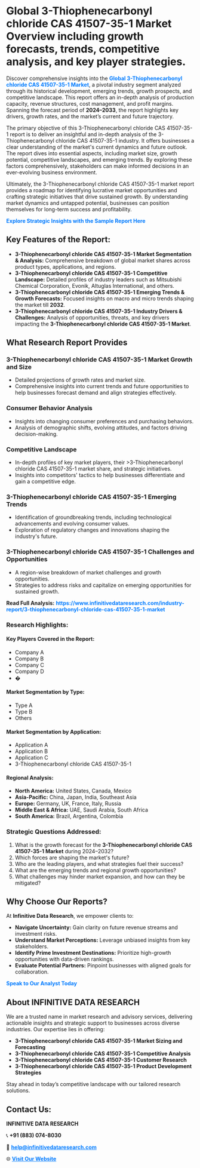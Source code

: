 <h1>Global 3-Thiophenecarbonyl chloride CAS 41507-35-1 Market Overview including growth forecasts, trends, competitive analysis, and key player strategies.</h1>
<p>
Discover comprehensive insights into the 
<a href="https://www.infinitivedataresearch.com/industry-report/3-thiophenecarbonyl-chloride-cas-41507-35-1-market" rel="dofollow" style="color: #007BFF; text-decoration: none;"><strong>Global 3-Thiophenecarbonyl chloride CAS 41507-35-1 Market</strong></a>, a pivotal industry segment analyzed through its historical development, emerging trends, growth prospects, and competitive landscape. This report offers an in-depth analysis of production capacity, revenue structures, cost management, and profit margins. Spanning the forecast period of <strong>2024–2033</strong>, the report highlights key drivers, growth rates, and the market’s current and future trajectory.
</p>
<p>
The primary objective of this 3-Thiophenecarbonyl chloride CAS 41507-35-1 report is to deliver an insightful and in-depth analysis of the 3-Thiophenecarbonyl chloride CAS 41507-35-1 industry. It offers businesses a clear understanding of the market's current dynamics and future outlook. The report dives into essential aspects, including market size, growth potential, competitive landscapes, and emerging trends. By exploring these factors comprehensively, stakeholders can make informed decisions in an ever-evolving business environment.
</p>
<p>
Ultimately, the 3-Thiophenecarbonyl chloride CAS 41507-35-1 market report provides a roadmap for identifying lucrative market opportunities and crafting strategic initiatives that drive sustained growth. By understanding market dynamics and untapped potential, businesses can position themselves for long-term success and profitability.
</p>
<p>
<a href="https://www.infinitivedataresearch.com/request-sample/reportId=112764" style="color: #007BFF; text-decoration: none;"><strong>Explore Strategic Insights with the Sample Report Here</strong></a>
</p>

<h2>Key Features of the Report:</h2>
<ul>
<li><strong>3-Thiophenecarbonyl chloride CAS 41507-35-1 Market Segmentation & Analysis:</strong> Comprehensive breakdown of global market shares across product types, applications, and regions.</li>
<li><strong>3-Thiophenecarbonyl chloride CAS 41507-35-1 Competitive Landscape:</strong> Detailed profiles of industry leaders such as Mitsubishi Chemical Corporation, Evonik, Altuglas International, and others.</li>
<li><strong>3-Thiophenecarbonyl chloride CAS 41507-35-1 Emerging Trends & Growth Forecasts:</strong> Focused insights on macro and micro trends shaping the market till <strong>2032</strong>.</li>
<li><strong>3-Thiophenecarbonyl chloride CAS 41507-35-1 Industry Drivers & Challenges:</strong> Analysis of opportunities, threats, and key drivers impacting the <strong>3-Thiophenecarbonyl chloride CAS 41507-35-1 Market</strong>.</li>
</ul>

<h2>What Research Report Provides</h2>
<h3>3-Thiophenecarbonyl chloride CAS 41507-35-1 Market Growth and Size</h3>
<ul>
<li>Detailed projections of growth rates and market size.</li>
<li>Comprehensive insights into current trends and future opportunities to help businesses forecast demand and align strategies effectively.</li>
</ul>

<h3>Consumer Behavior Analysis</h3>
<ul>
<li>Insights into changing consumer preferences and purchasing behaviors.</li>
<li>Analysis of demographic shifts, evolving attitudes, and factors driving decision-making.</li>
</ul>

<h3>Competitive Landscape</h3>
<ul>
<li>In-depth profiles of key market players, their >3-Thiophenecarbonyl chloride CAS 41507-35-1 market share, and strategic initiatives.</li>
<li>Insights into competitors' tactics to help businesses differentiate and gain a competitive edge.</li>
</ul>

<h3>3-Thiophenecarbonyl chloride CAS 41507-35-1 Emerging Trends</h3>
<ul>
<li>Identification of groundbreaking trends, including technological advancements and evolving consumer values.</li>
<li>Exploration of regulatory changes and innovations shaping the industry's future.</li>
</ul>

<h3>3-Thiophenecarbonyl chloride CAS 41507-35-1 Challenges and Opportunities</h3>
<ul>
<li>A region-wise breakdown of market challenges and growth opportunities.</li>
<li>Strategies to address risks and capitalize on emerging opportunities for sustained growth.</li>
</ul>
<p><strong>Read Full Analysis:</strong> <a href="https://www.infinitivedataresearch.com/industry-report/3-thiophenecarbonyl-chloride-cas-41507-35-1-market" rel="dofollow" style="color: #007BFF; text-decoration: none;"><strong>https://www.infinitivedataresearch.com/industry-report/3-thiophenecarbonyl-chloride-cas-41507-35-1-market</strong></a></p>
<h3>Research Highlights:</h3>
<h4>Key Players Covered in the Report:</h4>
<ul><li>Company A</li><li>Company B</li><li>Company C</li><li>Company D</li><li>�</li></ul>
<h4>Market Segmentation by Type:</h4>
<ul><li>Type A</li><li>Type B</li><li>Others</li></ul>
<h4>Market Segmentation by Application:</h4>
<ul><li>Application A</li><li>Application B</li><li>Application C</li><li>3-Thiophenecarbonyl chloride CAS 41507-35-1</li></ul>

<h4>Regional Analysis:</h4>
<ul>
<li><strong>North America:</strong> United States, Canada, Mexico</li>
<li><strong>Asia-Pacific:</strong> China, Japan, India, Southeast Asia</li>
<li><strong>Europe:</strong> Germany, UK, France, Italy, Russia</li>
<li><strong>Middle East & Africa:</strong> UAE, Saudi Arabia, South Africa</li>
<li><strong>South America:</strong> Brazil, Argentina, Colombia</li>
</ul>

<h3>Strategic Questions Addressed:</h3>
<ol>
<li>What is the growth forecast for the <strong>3-Thiophenecarbonyl chloride CAS 41507-35-1 Market</strong> during 2024–2032?</li>
<li>Which forces are shaping the market's future?</li>
<li>Who are the leading players, and what strategies fuel their success?</li>
<li>What are the emerging trends and regional growth opportunities?</li>
<li>What challenges may hinder market expansion, and how can they be mitigated?</li>
</ol>

<h2>Why Choose Our Reports?</h2>
<p>At <strong>Infinitive Data Research</strong>, we empower clients to:</p>
<ul>
<li><strong>Navigate Uncertainty:</strong> Gain clarity on future revenue streams and investment risks.</li>
<li><strong>Understand Market Perceptions:</strong> Leverage unbiased insights from key stakeholders.</li>
<li><strong>Identify Prime Investment Destinations:</strong> Prioritize high-growth opportunities with data-driven rankings.</li>
<li><strong>Evaluate Potential Partners:</strong> Pinpoint businesses with aligned goals for collaboration.</li>
</ul>
<p><a href="https://www.infinitivedataresearch.com/industry-report/3-thiophenecarbonyl-chloride-cas-41507-35-1-market" rel="dofollow" style="color: #007BFF; text-decoration: none;"><strong>Speak to Our Analyst Today</strong></a></p>

<h2>About INFINITIVE DATA RESEARCH</h2>
<p>We are a trusted name in market research and advisory services, delivering actionable insights and strategic support to businesses across diverse industries. Our expertise lies in offering:</p>
<ul>
<li><strong>3-Thiophenecarbonyl chloride CAS 41507-35-1 Market Sizing and Forecasting</strong></li>
<li><strong>3-Thiophenecarbonyl chloride CAS 41507-35-1 Competitive Analysis</strong></li>
<li><strong>3-Thiophenecarbonyl chloride CAS 41507-35-1 Customer Research</strong></li>
<li><strong>3-Thiophenecarbonyl chloride CAS 41507-35-1 Product Development Strategies</strong></li>
</ul>
<p>Stay ahead in today’s competitive landscape with our tailored research solutions.</p>

<h2>Contact Us:</h2>
<p><strong>INFINITIVE DATA RESEARCH</strong></p>
<p>📞 <strong>+91 (883) 074-8030</strong></p>
<p>📧 <strong><a href="mailto:help@infinitivedataresearch.com" style="color: #007BFF;">help@infinitivedataresearch.com</a></strong></p>
<p>🌐 <strong><a href="https://www.infinitivedataresearch.com" rel="dofollow" style="color: #007BFF;">Visit Our Website</a></strong></p>